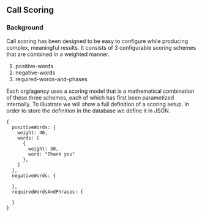 ## Call Scoring
### Background
Call scoring has been designed to be easy to configure while producing complex, meaningful results. It consists of 3 configurable scoring schemes that are combined in a weighted manner.

1. positive-words
2. negative-words
3. required-words-and-phases

Each org/agency uses a scoring model that is a mathematical combination of these three schemes, each of which has first been parametized internally. To illustrate we will show a full definition of a scoring setup. In order to store the definition in the database we define it in JSON.
~~~
{
  positiveWords: {
    weight: 40,
    words: [
      {
        weight: 30,
        word: "Thank you"
      },
    ]
  },
  negativeWords: {

  },
  requiredWordsAndPhrases: {

  }
}
~~~
